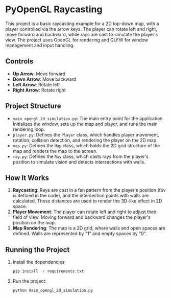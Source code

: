 # PyOpenGL Raycasting 

This project is a basic raycasting example for a 2D top-down map, with a player controlled via the arrow keys. The player can rotate left and right, move forward and backward, while rays are cast to simulate the player's view. The project uses OpenGL for rendering and GLFW for window management and input handling.

## Controls

- **Up Arrow**: Move forward
- **Down Arrow**: Move backward
- **Left Arrow**: Rotate left
- **Right Arrow**: Rotate right

## Project Structure

- `main_opengl_2d_simulation.py`: The main entry point for the application. Initializes the window, sets up the map and player, and runs the main rendering loop.
- `player.py`: Defines the `Player` class, which handles player movement, rotation, collision detection, and rendering the player on the 2D map.
- `map.py`: Defines the `Map` class, which holds the 2D grid structure of the map and renders the map to the screen.
- `ray.py`: Defines the `Ray` class, which casts rays from the player's position to simulate vision and detects intersections with walls.

## How It Works

1. **Raycasting**: Rays are cast in a fan pattern from the player's position (fov is defined in the code), and the intersection points with walls are calculated. These distances are used to render the 3D-like effect in 2D space.
2. **Player Movement**: The player can rotate left and right to adjust their field of view. Moving forward and backward changes the player's position on the map.
3. **Map Rendering**: The map is a 2D grid, where walls and open spaces are defined. Walls are represented by "1" and empty spaces by "0".

## Running the Project

1. Install the dependencies:
    ```bash
    pip install -r requirements.txt
    ```

2. Run the project:
    ```bash
    python main_opengl_2d_simulation.py
    ```
